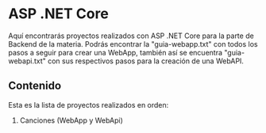 # ASP .NET Core

Aquí encontrarás proyectos realizados con ASP .NET Core para la parte de Backend de la materia.
Podrás encontrar la "guia-webapp.txt" con todos los pasos a seguir para crear una WebApp, también así se encuentra "guia-webapi.txt" con sus respectivos pasos para la creación de una WebAPI.

## Contenido 
Esta es la lista de proyectos realizados en orden:
1. Canciones (WebApp y WebApi)
